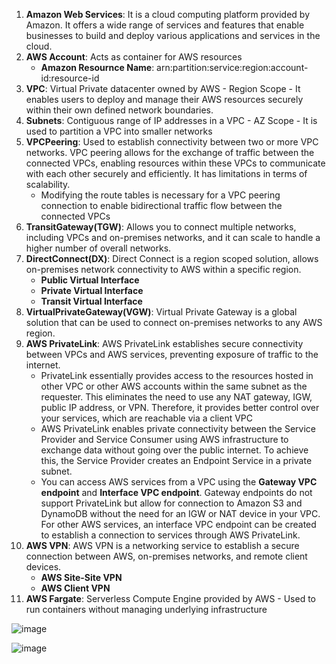 
1. **Amazon Web Services**: It is a cloud computing platform provided by Amazon. It offers a wide range of services and features that enable businesses to build and deploy various applications and services in the cloud.
2. **AWS Account**: Acts as container for AWS resources
     - **Amazon Resournce Name**: arn:partition:service:region:account-id:resource-id
3. **VPC**: Virtual Private datacenter owned by AWS - Region Scope - It enables users to deploy and manage their AWS resources securely within their own defined network boundaries.
4. **Subnets**: Contiguous range of IP addresses in a VPC - AZ Scope - It is used to partition a VPC into smaller networks
5. **VPCPeering**:  Used to establish connectivity between two or more VPC networks. VPC peering allows for the exchange of traffic between the connected VPCs, enabling resources within these VPCs to communicate with each other securely and efficiently. It has limitations in terms of scalability.
     - Modifying the route tables is necessary for a VPC peering connection to enable bidirectional traffic flow between the connected VPCs
6. **TransitGateway(TGW)**: Allows you to connect multiple networks, including VPCs and on-premises networks, and it can scale to handle a higher number of overall networks.
7. **DirectConnect(DX)**: Direct Connect is a region scoped solution, allows on-premises network connectivity to AWS within a specific region.
   - **Public Virtual Interface**
   - **Private Virtual Interface**
   - **Transit Virtual Interface**
8. **VirtualPrivateGateway(VGW)**: Virtual Private Gateway is a global solution that can be used to connect on-premises networks to any AWS region.
9. **AWS PrivateLink**: AWS PrivateLink establishes secure connectivity between VPCs and AWS services, preventing exposure of traffic to the internet.
   - PrivateLink essentially provides access to the resources hosted in other VPC or other AWS accounts within the same subnet as the requester. This eliminates the need to use any NAT gateway, IGW, public IP address, or VPN. Therefore, it provides better control over your services, which are reachable via a client VPC
   - AWS PrivateLink enables private connectivity between the Service Provider and Service Consumer using AWS infrastructure to exchange data without going over the public internet. To achieve this, the Service Provider creates an Endpoint Service in a private subnet.
   - You can access AWS services from a VPC using the **Gateway VPC endpoint** and **Interface VPC endpoint**. Gateway endpoints do not support PrivateLink but allow for connection to Amazon S3 and DynamoDB without the need for an IGW or NAT device in your VPC. For other AWS services, an interface VPC endpoint can be created to establish a connection to services through AWS PrivateLink.
10. **AWS VPN**: AWS VPN is a networking service to establish a secure connection between AWS, on-premises networks, and remote client devices.
     - **AWS Site-Site VPN**
     - **AWS Client VPN**
11. **AWS Fargate**: Serverless Compute Engine provided by AWS - Used to run containers without managing underlying infrastructure



![image](https://github.com/cskarthik22/Notes/assets/38231831/e13f5b3b-d4aa-4cfe-bf57-2840c242c8cb)

![image](https://github.com/cskarthik22/Notes/assets/38231831/102e1654-2879-4f15-a41a-4396ad3d4580)
